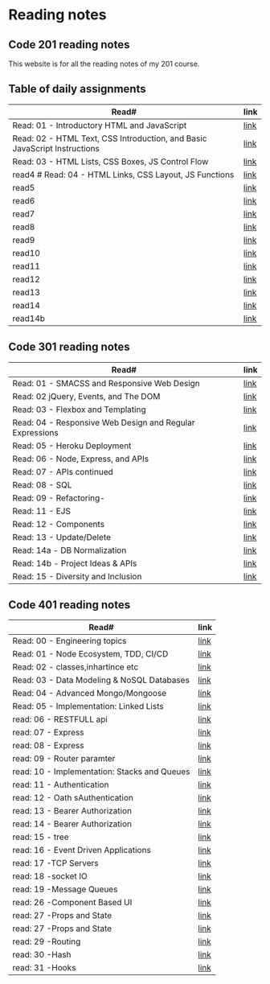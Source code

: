
# Reading notes

## Code 201 reading notes

This website is for all the reading notes of my 201 course.

## Table of daily assignments 

Read#  | link
---------|--------
Read: 01 - Introductory HTML and JavaScript|[link](https://waleedfarraj.github.io/reading-notes/class01)
Read: 02 - HTML Text, CSS Introduction, and Basic JavaScript Instructions |[link](https://waleedfarraj.github.io/reading-notes/class02)
 Read: 03 - HTML Lists, CSS Boxes, JS Control Flow  |[link](https://waleedfarraj.github.io/reading-notes/class03)
read4 # Read: 04 - HTML Links, CSS Layout, JS Functions   |[link](https://waleedfarraj.github.io/reading-notes/class04)
read5      |[link](https://waleedfarraj.github.io/reading-notes/class05)
read6      |[link](https://waleedfarraj.github.io/reading-notes/class06)
read7      |[link](https://waleedfarraj.github.io/reading-notes/class07)
read8      |[link](https://waleedfarraj.github.io/reading-notes/class08)
read9      |[link](https://waleedfarraj.github.io/reading-notes/class09)
read10     |[link](https://waleedfarraj.github.io/reading-notes/class10)
read11     |[link](https://waleedfarraj.github.io/reading-notes/class11)
read12     |[link](https://waleedfarraj.github.io/reading-notes/class12)
read13     |[link](https://waleedfarraj.github.io/reading-notes/class13)
read14     |[link](https://waleedfarraj.github.io/reading-notes/class14a)
read14b    |[link](https://waleedfarraj.github.io/reading-notes/class14b)

## Code 301 reading notes
Read#  | link
---------|--------
Read: 01 - SMACSS and Responsive Web Design  |[link](https://waleedfarraj.github.io/reading-notes/301class01)
Read: 02  jQuery, Events, and The DOM   |[link](https://waleedfarraj.github.io/reading-notes/301class02)
Read: 03 - Flexbox and Templating   |[link](https://waleedfarraj.github.io/reading-notes/301class03)
Read: 04 - Responsive Web Design and Regular Expressions   |[link](https://waleedfarraj.github.io/reading-notes/301class04)
Read: 05 - Heroku Deployment  |[link](https://waleedfarraj.github.io/reading-notes/301class05)
Read: 06 - Node, Express, and APIs   |[link](https://waleedfarraj.github.io/reading-notes/301class06)
Read: 07 - APIs continued   |[link](https://waleedfarraj.github.io/reading-notes/301class07)
Read: 08 - SQL   |[link](https://waleedfarraj.github.io/reading-notes/301class08)
Read: 09 - Refactoring- |[link](https://waleedfarraj.github.io/reading-notes/301class09)
Read: 11 - EJS |[link](https://waleedfarraj.github.io/reading-notes/301class10)
Read: 12 - Components  |[link](https://waleedfarraj.github.io/reading-notes/301class12)
Read: 13 - Update/Delete  |[link](https://waleedfarraj.github.io/reading-notes/301class13)
Read: 14a - DB Normalization   |[link](https://waleedfarraj.github.io/reading-notes/301class14a)
Read: 14b - Project Ideas & APIs  |[link](https://waleedfarraj.github.io/reading-notes/301class14b)
Read: 15 - Diversity and Inclusion  |[link](https://waleedfarraj.github.io/reading-notes/301class15)

## Code 401 reading notes
Read#  | link
---------|--------
Read: 00 - Engineering topics |[link](https://waleedfarraj.github.io/reading-notes/401class00)
Read: 01 - Node Ecosystem, TDD, CI/CD |[link](https://waleedfarraj.github.io/reading-notes/401class01)
Read: 02 - classes,inhartince etc |[link](https://waleedfarraj.github.io/reading-notes/401class02)
Read: 03 -  Data Modeling & NoSQL Databases|[link](https://waleedfarraj.github.io/reading-notes/401class03)
Read: 04 - Advanced Mongo/Mongoose|[link](https://waleedfarraj.github.io/reading-notes/401class04)
Read: 05 - Implementation: Linked Lists|[link](https://waleedfarraj.github.io/reading-notes/401class05)
read: 06 - RESTFULL api | [link](https://waleedfarraj.github.io/reading-notes/401class06)
read: 07 - Express | [link](https://waleedfarraj.github.io/reading-notes/401class07)
read: 08 - Express | [link](https://waleedfarraj.github.io/reading-notes/401class08)
read: 09 - Router paramter | [link](https://waleedfarraj.github.io/reading-notes/401class09) 
read: 10 - Implementation: Stacks and Queues| [link](https://waleedfarraj.github.io/reading-notes/401class10) 
read: 11 - Authentication| [link](https://waleedfarraj.github.io/reading-notes/401class11) 
read: 12 - Oath sAuthentication| [link](https://waleedfarraj.github.io/reading-notes/401class12) 
read: 13 - Bearer Authorization| [link](https://waleedfarraj.github.io/reading-notes/401class13) 
read: 14 - Bearer Authorization| [link](https://waleedfarraj.github.io/reading-notes/401class14) 
read: 15 - tree| [link](https://waleedfarraj.github.io/reading-notes/401class15) 
read: 16 - Event Driven Applications| [link](https://waleedfarraj.github.io/reading-notes/401class16) 
read: 17 -TCP Servers| [link](https://waleedfarraj.github.io/reading-notes/401class17) 
read: 18 -socket IO| [link](https://waleedfarraj.github.io/reading-notes/401class18)
read: 19 -Message Queues| [link](https://waleedfarraj.github.io/reading-notes/401class19)
read: 26 -Component Based UI| [link](https://waleedfarraj.github.io/reading-notes/401class20)
read: 27 -Props and State| [link](https://waleedfarraj.github.io/reading-notes/401class27)
read: 27 -Props and State| [link](https://waleedfarraj.github.io/reading-notes/401class28)
read: 29 -Routing| [link](https://waleedfarraj.github.io/reading-notes/401class29)
read: 30 -Hash| [link](https://waleedfarraj.github.io/reading-notes/401class30)
read: 31 -Hooks| [link](https://waleedfarraj.github.io/reading-notes/401class31) 
